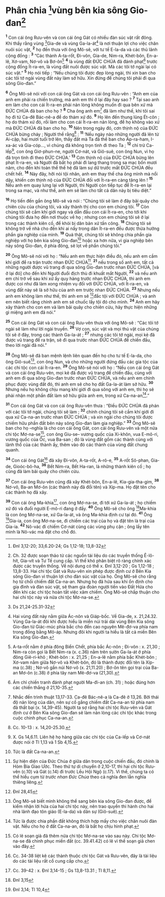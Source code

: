 # Phân chia [^1*]vùng bên kia sông Gio-đan[^1]
<sup><b>1</b></sup> Con cái ông Rưu-vên và con cái ông Gát có nhiều đàn súc vật rất đông. Khi thấy rằng vùng [^2*]Gia-de và vùng Ga-la-át[^2] là nơi thuận lợi cho việc chăn nuôi súc vật, <sup><b>2</b></sup> họ đến thưa với ông Mô-sê, với tư tế E-la-da và các thủ lãnh cộng đồng : <sup><b>3</b></sup> “Các thành A-ta-rốt, Đi-vôn, Gia-de, Nim-ra, Khét-bôn, En-a-lê, Xơ-vam, Nơ-vô và Bơ-ôn[^3] <sup><b>4</b></sup> là vùng đất ĐỨC CHÚA đã đánh phạt[^4] trước cộng đồng Ít-ra-en, là vùng đất nuôi được súc vật. Mà các tôi tớ ngài lại có súc vật.” <sup><b>5</b></sup> Họ nói tiếp : “Nếu chúng tôi được đẹp lòng ngài, thì xin ban cho các tôi tớ ngài vùng đất này làm sở hữu. Xin đừng để chúng tôi phải đi qua sông Gio-đan.”

<sup><b>6</b></sup> Ông Mô-sê nói với con cái ông Gát và con cái ông Rưu-vên : “Anh em của anh em phải ra chiến trường, mà anh em thì ở lại đây hay sao ? <sup><b>7</b></sup> Tại sao anh em làm cho con cái Ít-ra-en phải nản lòng không muốn đi qua bên xứ mà ĐỨC CHÚA đã ban cho họ ? <sup><b>8</b></sup> Cha ông anh em[^5] đã làm như thế, khi tôi sai họ đi từ Ca-đê Bác-nê-a để do thám xứ đó. <sup><b>9</b></sup> Họ lên đến thung lũng Ét-côn ; họ do thám xứ đó, rồi làm cho con cái Ít-ra-en nản lòng, để họ không vào xứ mà ĐỨC CHÚA đã ban cho họ. <sup><b>10</b></sup> Nên trong ngày đó, cơn thịnh nộ của ĐỨC CHÚA bừng cháy ; Người thề rằng[^6] : <sup><b>11</b></sup> ‘Nếu ngày nào những người đã lên từ Ai-cập, hai mươi tuổi trở lên, thấy đất mà Ta đã thề ban cho Áp-ra-ham, I-xa-ác và Gia-cóp..., vì chúng đã không trọn tình đi theo Ta ; <sup><b>12</b></sup> chỉ trừ Ca-lếp[^7], con ông Giơ-phun-ne, người Cơ-nát, và Giô-suê, con ông Nun, vì họ đã trọn tình đi theo ĐỨC CHÚA.’ <sup><b>13</b></sup> Cơn thịnh nộ của ĐỨC CHÚA bừng lên phạt Ít-ra-en, và Người đã bắt họ phải đi lang thang trong sa mạc bốn mươi năm, cho đến khi toàn thể thế hệ đã làm sự dữ trước mắt ĐỨC CHÚA đều chết hết. <sup><b>14</b></sup> Này đây, hỡi nòi tội nhân, anh em thay thế cha ông mình mà nổi dậy, khiến cơn thịnh nộ của ĐỨC CHÚA đối với Ít-ra-en càng tăng lên ! <sup><b>15</b></sup> Nếu anh em quay lưng lại với Người, thì Người còn tiếp tục để Ít-ra-en lại trong sa mạc, và như thế, anh em sẽ làm cho tất cả dân này bị tiêu diệt.”

<sup><b>16</b></sup> Họ tiến đến gần ông Mô-sê và nói : “Chúng tôi sẽ làm ở đây bãi quây cho chiên cừu của chúng tôi, và xây thành thị cho con em chúng tôi. <sup><b>17</b></sup> Còn chúng tôi sẽ cầm khí giới ngay và dẫn đầu con cái Ít-ra-en, cho tới khi chúng tôi đưa họ đến nơi thuộc về họ ; nhưng con em chúng tôi sẽ ở lại trong các thành kiên cố, để khỏi bị dân bản xứ tấn công. <sup><b>18</b></sup> Chúng tôi sẽ không trở về nhà cho đến khi ai nấy trong dân Ít-ra-en đều được thừa hưởng phần gia nghiệp của mình. <sup><b>19</b></sup> Quả thật, chúng tôi sẽ không chia phần gia nghiệp với họ bên kia sông Gio-đan[^8] hoặc xa hơn nữa, vì gia nghiệp bên này sông Gio-đan, ở phía đông, sẽ lọt về phần chúng tôi.”

<sup><b>20</b></sup> Ông Mô-sê nói với họ : “Nếu anh em thực hiện điều đó, nếu anh em cầm khí giới để ra trận trước nhan ĐỨC CHÚA[^9], <sup><b>21</b></sup> nếu trong số anh em, tất cả những người được vũ trang đi qua sông Gio-đan trước nhan ĐỨC CHÚA, [và ở lại đó] cho đến khi Người đuổi địch thù đi khuất mắt Người, <sup><b>22</b></sup> và nếu anh em chỉ trở về sau khi xứ ấy quy hàng trước nhan ĐỨC CHÚA, thì anh em được coi như đã làm xong nhiệm vụ đối với ĐỨC CHÚA, với Ít-ra-en, và vùng đất này sẽ là sở hữu của anh em trước nhan ĐỨC CHÚA. <sup><b>23</b></sup> Nhưng nếu anh em không làm như thế, thì anh em sẽ [^3*]đắc tội với ĐỨC CHÚA ; và anh em nên biết rằng chính anh em sẽ chuốc lấy tội đó cho mình. <sup><b>24</b></sup> Anh em hãy xây thành cho con em và làm bãi quây cho chiên cừu, hãy thực hiện những gì miệng anh em đã nói.”

<sup><b>25</b></sup> Con cái ông Gát và con cái ông Rưu-vên thưa với ông Mô-sê : “Các tôi tớ ngài sẽ làm như lời ngài truyền. <sup><b>26</b></sup> Vợ con, súc vật và mọi thú vật của chúng tôi sẽ ở đây, trong các thành Ga-la-át ; <sup><b>27</b></sup> nhưng các tôi tớ ngài, mọi kẻ đã được vũ trang để ra trận, sẽ đi qua trước nhan ĐỨC CHÚA để chiến đấu, theo lời ngài đã nói.”

<sup><b>28</b></sup> Ông Mô-sê đã ban mệnh lệnh liên quan đến họ cho tư tế E-la-da, cho ông Giô-suê[^10], con ông Nun, và cho những người đứng đầu các gia tộc của các chi tộc con cái Ít-ra-en. <sup><b>29</b></sup> Ông Mô-sê nói với họ : “Nếu con cái ông Gát và con cái ông Rưu-vên, mọi kẻ đã được vũ trang để chiến đấu, cùng với anh em đi qua sông Gio-đan trước nhan ĐỨC CHÚA, và nếu anh em chinh phục được vùng đất đó, thì anh em sẽ cho họ đất Ga-la-át làm sở hữu. <sup><b>30</b></sup> Nhưng nếu họ không chịu mang khí giới đi qua sông với anh em, thì họ sẽ phải nhận một phần đất làm sở hữu giữa anh em, trong xứ Ca-na-an[^11].”

<sup><b>31</b></sup> Con cái ông Gát và con cái ông Rưu-vên thưa : “Điều ĐỨC CHÚA đã phán với các tôi tớ ngài, chúng tôi sẽ làm ; <sup><b>32</b></sup> chính chúng tôi sẽ cầm khí giới đi qua xứ Ca-na-an trước nhan ĐỨC CHÚA ; và xin ngài cho chúng tôi được chiếm hữu phần đất bên này sông Gio-đan làm gia nghiệp.” <sup><b>33</b></sup> Ông Mô-sê ban cho họ –nghĩa là cho con cái ông Gát, con cái ông Rưu-vên và một nửa chi tộc Mơ-na-se[^12], con ông Giu-se– vương quốc của Xi-khôn, vua E-mô-ri, vương quốc của Ốc, vua Ba-san ; đó là vùng đất gồm các thành cùng với lãnh thổ của các thành ấy, thêm vào đó các thành của vùng đất chung quanh.

<sup><b>34</b></sup> Con cái ông Gát[^13] đã xây Đi-vôn, A-ta-rốt, A-rô-e, <sup><b>35</b></sup> A-rốt Sô-phan, Gia-de, Gioóc-bô-ha, <sup><b>36</b></sup> Bết Nim-ra, Bết Ha-ran, là những thành kiên cố ; họ cũng đã làm bãi quây cho chiên cừu.

<sup><b>37</b></sup> Con cái ông Rưu-vên cũng đã xây Khét-bôn, En-a-lê, Kia-gia-tha-gim, <sup><b>38</b></sup> Nơ-vô, Ba-an Mơ-ôn (các thành này đã đổi tên) và Xíp-ma. Họ đặt tên cho các thành họ đã xây.

<sup><b>39</b></sup> Con cái ông Ma-khia[^14], con ông Mơ-na-se, đi tới xứ Ga-la-át ; họ chiếm xứ đó và đuổi người E-mô-ri đang ở đấy. <sup><b>40</b></sup> Ông Mô-sê cho ông [^4*]Ma-khia là con ông Mơ-na-se, xứ Ga-la-át, và ông Ma-khia định cư tại đó. <sup><b>41</b></sup> Ông [^5*]Gia-ia, con ông Mơ-na-se, đi chiếm các trại của họ và đặt tên là trại của Gia-ia. <sup><b>42</b></sup> Nô-vác đi chiếm Cơ-nát cùng các vùng phụ cận ; ông lấy tên mình là Nô-vác mà đặt cho chỗ đó.

[^1]: Ch. 32 được soạn thảo từ các nguồn tài liệu do các truyền thống Ê-lô-hít, Gia-vít và Tư Tế cung cấp. Vì thế khó phân biệt rõ ràng chính xác được các truyền thống. Về nội dung có thể x. Đnl 3,12-20 ; Gs 1,12-18 ; 13,8-33. Hai chi tộc Gát và Rưu-vên xin phép được định cư ở Bên Kia sông Gio-đan vì thuận lợi cho đàn súc vật của họ. Ông Mô-sê cho rằng họ từ chối chiếm đất Ca-na-an. Nhưng họ đã hứa sau khi ổn định cho gia đình và đàn súc vật, sẽ tham gia đoàn người tiến vào Đất Hứa cho đến khi các chi tộc hoàn tất việc xâm chiếm. Ông Mô-sê chấp thuận cho hai chi tộc này và nửa chi tộc Mơ-na-se.
[^2]: Hai vùng đất này nằm giữa Ác-nôn và Giáp-bốc. Về Gia-de, x. 21,24.32. Vùng Ga-la-át đôi khi được hiểu là miền núi trải dài vùng Bên Kia sông Gio-đan từ Giác-múc phía bắc cho đến cao nguyên Mê-đơ-va phía nam trong đồng bằng Mô-áp. Nhưng đôi khi người ta hiểu là tất cả miền Bên Kia sông Gio-đan.
[^3]: A-ta-rốt nằm ở phía đông Biển Chết, phía bắc Ác-nôn ; Đi-vôn : x. 21,30 ; Nim-ra còn gọi là Bết Nim-ra (x. c.36) nằm trên sườn Ga-la-át ở phía đông Giê-ri-khô ; Khét-bôn : x. 21,25 ; En-a-lê nằm phía bắc Khét-bôn ; Xơ-vam nằm giữa Nơ-vô và Khét-bôn, đó là thành được đổi tên là Xíp-ma (c.38) ; Nơ-vô gần núi Nơ-vô (x. 21,11.20) ; Bơ-ôn tên gọi trại của Ba-an Mơ-ôn (c.38) ở phía tây nam Mê-đơ-va (21,30).
[^4]: Ám chỉ chiến tranh đánh phạt người Ma-đi-an (ch. 31) ; hoặc đúng hơn các chiến thắng ở 21,10-35.
[^5]: Nhắc đến trình thuật 13,17-33. Ca-đê Bác-nê-a là Ca-đê ở 13,26. Bởi thái độ nản lòng của dân, nên sự cố gắng chiếm đất Ca-na-an từ phía nam đã thất bại (x. 14,39-45). Người ta sợ rằng hai chi tộc Rưu-vên và Gát định cư ở Bên Kia sông Gio-đan sẽ làm nản lòng các chi tộc khác trong cuộc chinh phục Ca-na-an.
[^6]: Cc. 10-13 : x. 14,20-25.30.
[^7]: X. Gs 14,6.11. Liên hệ họ hàng giữa các chi tộc của Ca-lếp và Cơ-nát được nói ở Tl 1,13 và 1 Sb 4,15.
[^8]: Tức là đất Ca-na-an.
[^9]: Sự hiện diện của Đức Chúa ở giữa dân trong cuộc chiến đấu, đó chính là Hòm Bia Giao Ước. Theo thứ tự di chuyển ở 2,10-17, thì hai chi tộc Rưu-vên (c.10) và Gát (c.14) đi trước Lều Hội Ngộ (c.17). Vì thế, chúng ta có thể hiểu cụm từ <i>trước nhan Đức Chúa</i> theo cả nghĩa đen lẫn nghĩa thiêng liêng.
[^10]: Ông Mô-sê biết mình không thể sang bên kia sông Gio-đan được, để kiểm nhận lời hứa của hai chi tộc này, nên trao quyền thi hành cho hai nhà lãnh đạo tôn giáo (E-la-da) và dân sự (Giô-suê).
[^11]: Tức là được chia phần đất không thích hợp mấy cho việc chăn nuôi đàn vật. Nếu cho họ ở đất Ca-na-an, đó là bắt họ chịu hình phạt.
[^12]: Có lẽ soạn giả đã thêm nửa chi tộc Mơ-na-se vào sau này. Chi tộc Mơ-na-se đã chinh phục miền đất (cc. 39.41.42) có lẽ vì thế soạn giả chen vào đây.
[^13]: Cc. 34-38 liệt kê các thành thuộc chi tộc Gát và Rưu-vên, đây là tài liệu do các tài liệu rất cổ cung cấp cho.
[^14]: Cc. 39-42 : x. Đnl 3,14-15 ; Gs 13,8-13.31 ; Tl 8,11.
[^1*]: Đnl 3,12-20; 33,6.20-24; Gs 1,12-18; 13,8-32
[^2*]: Ds 21,24-25.31-32
[^3*]: Đnl 28,45
[^4*]: Đnl 3,15
[^5*]: Đnl 3,14; Tl 10,4
